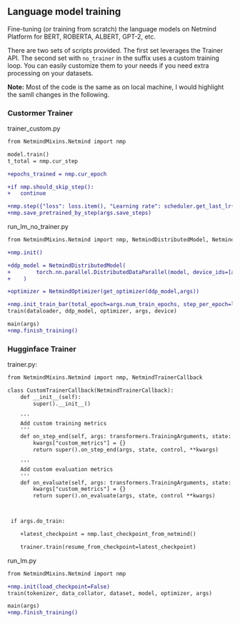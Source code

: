 
## Language model training

Fine-tuning (or training from scratch) the language models on Netmind Platform for BERT, ROBERTA, ALBERT, GPT-2, etc.

There are two sets of scripts provided. The first set leverages the Trainer API. The second set with `no_trainer` in the suffix uses a custom training loop. You can easily customize them to your needs if you need extra processing on your datasets.

**Note:** Most of the code is the same as on local machine, I would highlight the samll changes in the following.

### Custormer Trainer

trainer_custom.py

```diff
from NetmindMixins.Netmind import nmp

model.train()
t_total = nmp.cur_step

+epochs_trained = nmp.cur_epoch

+if nmp.should_skip_step():
+   continue

+nmp.step({"loss": loss.item(), "Learning rate": scheduler.get_last_lr()[0]})
+nmp.save_pretrained_by_step(args.save_steps)

```

run_lm_no_trainer.py

```diff
from NetmindMixins.Netmind import nmp, NetmindDistributedModel, NetmindOptimizer

+nmp.init()

+ddp_model = NetmindDistributedModel(
+        torch.nn.parallel.DistributedDataParallel(model, device_ids=[args.local_rank], output_device=args.local_rank)
+    )

+optimizer = NetmindOptimizer(get_optimizer(ddp_model,args)) 

+nmp.init_train_bar(total_epoch=args.num_train_epochs, step_per_epoch=len(dataloader))
train(dataloader, ddp_model, optimizer, args, device)

main(args)
+nmp.finish_training()
```

### Hugginface Trainer

trainer.py:

```diff
from NetmindMixins.Netmind import nmp, NetmindTrainerCallback

class CustomTrainerCallback(NetmindTrainerCallback):
    def __init__(self):
        super().__init__()

    '''
    Add custom training metrics
    '''
    def on_step_end(self, args: transformers.TrainingArguments, state: transformers.TrainerState, control: transformers.TrainerControl, **kwargs):
        kwargs["custom_metrics"] = {}
        return super().on_step_end(args, state, control, **kwargs)

    '''
    Add custom evaluation metrics
    '''
    def on_evaluate(self, args: transformers.TrainingArguments, state: transformers.TrainerState, control: transformers.TrainerControl, **kwargs):
        kwargs["custom_metrics"] = {}
        return super().on_evaluate(args, state, control **kwargs)



 if args.do_train:

    +latest_checkpoint = nmp.last_checkpoint_from_netmind()

    trainer.train(resume_from_checkpoint=latest_checkpoint)
```


run_lm.py


```diff
from NetmindMixins.Netmind import nmp

+nmp.init(load_checkpoint=False)
train(tokenizer, data_collator, dataset, model, optimizer, args)

main(args)
+nmp.finish_training()
```
